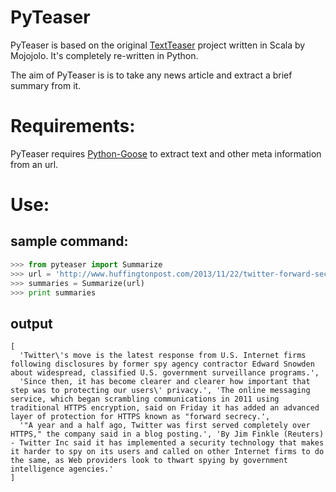 PyTeaser
========

PyTeaser is based on the original [TextTeaser](https://github.com/MojoJolo/textteaser) project written in Scala by Mojojolo. It's completely re-written in Python.

The aim of PyTeaser is is to take any news article and extract a brief summary from it.


# Requirements:

PyTeaser requires [Python-Goose](https://github.com/grangier/python-goose) to extract text and other meta information
from an url.

# Use:
## sample command:
```Python
>>> from pyteaser import Summarize
>>> url = 'http://www.huffingtonpost.com/2013/11/22/twitter-forward-secrecy_n_4326599.html'
>>> summaries = Summarize(url)
>>> print summaries

```

## output
```
[
  'Twitter\'s move is the latest response from U.S. Internet firms following disclosures by former spy agency contractor Edward Snowden about widespread, classified U.S. government surveillance programs.', 
  'Since then, it has become clearer and clearer how important that step was to protecting our users\' privacy.', 'The online messaging service, which began scrambling communications in 2011 using traditional HTTPS encryption, said on Friday it has added an advanced layer of protection for HTTPS known as "forward secrecy.', 
  '"A year and a half ago, Twitter was first served completely over HTTPS," the company said in a blog posting.', 'By Jim Finkle (Reuters) - Twitter Inc said it has implemented a security technology that makes it harder to spy on its users and called on other Internet firms to do the same, as Web providers look to thwart spying by government intelligence agencies.'
]

```
